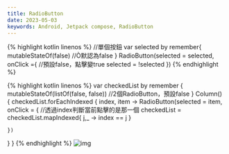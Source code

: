 ```yaml
---
title: RadioButton
date: 2023-05-03
keywords: Android, Jetpack compose, RadioButton
---
```

{% highlight kotlin linenos %}
//單個按鈕
var selected by remember{
	mutableStateOf(false) //Ò默認為false
}
RadioButton(selected = selected, onClick ={
  //預設false，點擊變true
  selected = !selected
})
{% endhighlight %}

{% highlight kotlin linenos %}
var checkedList by remember {
  mutableStateOf(listOf(false, false)) //2個RadioButton，預設false
}
Column() {
  checkedList.forEachIndexed { index, item ->
    RadioButton(selected = item, onClick = {
      //透過index判斷當前點擊的是那一個
      checkedList = checkedList.mapIndexed{
        j,_ -> index == j
      }

    })
  }
}
{% endhighlight %}
![img]({{site.imgurl}}/compose/radiobtn.png)   
